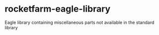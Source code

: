 rocketfarm-eagle-library
========================

Eagle library containing miscellaneous parts not available in the standard library
